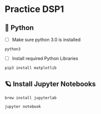 # Practice DSP1


## :snake: Python

- [ ] Make sure python 3.0 is installed

```
python3
```

- [ ] Install required Python Libraries

```
pip3 install matplotlib
```

## :ringed_planet: Install Jupyter Notebooks

```
brew install jupyterlab
```

```
jupyter notebook
```

